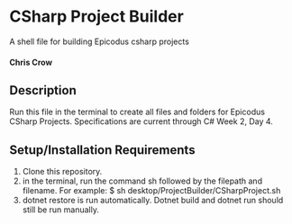# CSharp Project Builder
A shell file for building Epicodus csharp projects

#### **Chris Crow**

## Description

Run this file in the terminal to create all files and folders for Epicodus CSharp Projects. Specifications are current through C# Week 2, Day 4.

## Setup/Installation Requirements

1. Clone this repository.
2. in the terminal, run the command sh followed by the filepath and filename. For example: $ sh desktop/ProjectBuilder/CSharpProject.sh
3. dotnet restore is run automatically. Dotnet build and dotnet run should still be run manually.
